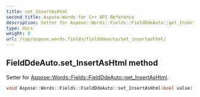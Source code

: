 ```yaml
---
title: set_InsertAsHtml
second_title: Aspose.Words for C++ API Reference
description: Setter for Aspose::Words::Fields::FieldDdeAuto::get_InsertAsHtml. 
type: docs
weight: 0
url: /cpp/aspose.words.fields/fieldddeauto/set_insertashtml/
---
```

## FieldDdeAuto.set_InsertAsHtml method


Setter for [Aspose::Words::Fields::FieldDdeAuto::get_InsertAsHtml](./get_insertashtml/).

```cpp
void Aspose::Words::Fields::FieldDdeAuto::set_InsertAsHtml(bool value)
```

